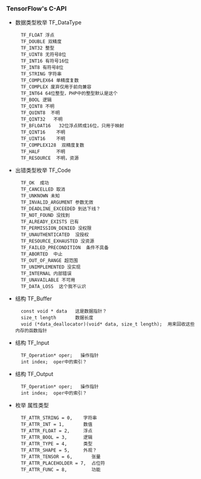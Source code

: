 ### TensorFlow's C-API ###

* 数据类型枚举 TF_DataType 

        TF_FLOAT 浮点
        TF_DOUBLE 双精度
        TF_INT32 整型
        TF_UINT8 无符号8位
        TF_INT16 有符号16位
        TF_INT8 有符号8位
        TF_STRING 字符串
        TF_COMPLEX64 单精度复数
        TF_COMPLEX 废弃仅用于前向兼容
        TF_INT64 64位整型，PHP中的整型默认是这个
        TF_BOOL 逻辑
        TF_QINT8 不明
        TF_QUINT8  不明
        TF_QINT32   不明
        TF_BFLOAT16   32位浮点转成16位，只用于映射
        TF_QINT16    不明
        TF_UINT16    不明
        TF_COMPLEX128  双精度复数
        TF_HALF      不明
        TF_RESOURCE  不明，资源
* 出错类型枚举  TF_Code

        TF_OK  成功
        TF_CANCELLED 取消
        TF_UNKNOWN 未知
        TF_INVALID_ARGUMENT 参数无效
        TF_DEADLINE_EXCEEDED 到达下线？
        TF_NOT_FOUND 没找到
        TF_ALREADY_EXISTS 已有
        TF_PERMISSION_DENIED 没权限
        TF_UNAUTHENTICATED  没授权
        TF_RESOURCE_EXHAUSTED 没资源
        TF_FAILED_PRECONDITION  条件不具备
        TF_ABORTED  中止
        TF_OUT_OF_RANGE 超范围
        TF_UNIMPLEMENTED 没实现
        TF_INTERNAL 内部错误
        TF_UNAVAILABLE 不可用
        TF_DATA_LOSS  这个我不认识
        
* 结构 TF_Buffer 

        const void * data   这是数据指针？
        size_t length       数据长度
        void (*data_deallocator)(void* data, size_t length);  用来回收这些内存的函数指针
        
* 结构 TF_Input 

        TF_Operation* oper;   操作指针
        int index;  oper中的索引？

* 结构 TF_Output

        TF_Operation* oper;   操作指针
        int index;  oper中的索引？

        
* 枚举 属性类型
 
        TF_ATTR_STRING = 0,    字符串
        TF_ATTR_INT = 1,       数值
        TF_ATTR_FLOAT = 2,     浮点
        TF_ATTR_BOOL = 3,      逻辑
        TF_ATTR_TYPE = 4,      类型 
        TF_ATTR_SHAPE = 5,     外观？
        TF_ATTR_TENSOR = 6,       张量
        TF_ATTR_PLACEHOLDER = 7,  占位符
        TF_ATTR_FUNC = 8,         功能
